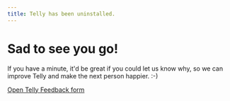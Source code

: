 ```yaml
---
title: Telly has been uninstalled.
---
```


<script>
function getParameterByName(name, url) {
    if (!url) url = window.location.href;
    name = name.replace(/[\[\]]/g, "\\$&");
    var regex = new RegExp("[?&]" + name + "(=([^&#]*)|&|#|$)"),
        results = regex.exec(url);
    if (!results) return null;
    if (!results[2]) return '';
    return decodeURIComponent(results[2].replace(/\+/g, " "));
}
var mp_id = getParameterByName("mp_id");
if (mp_id) { mixpanel.identify(mp_id) };
mixpanel.track("app:uninstallPage")
</script>



# Sad to see you go!

If you have a minute, it'd be great if you could let us know why, so we can improve Telly and make the next person happier. :-)


[Open Telly Feedback form](https://goo.gl/forms/r2QFTsZv32X78LVU2)
